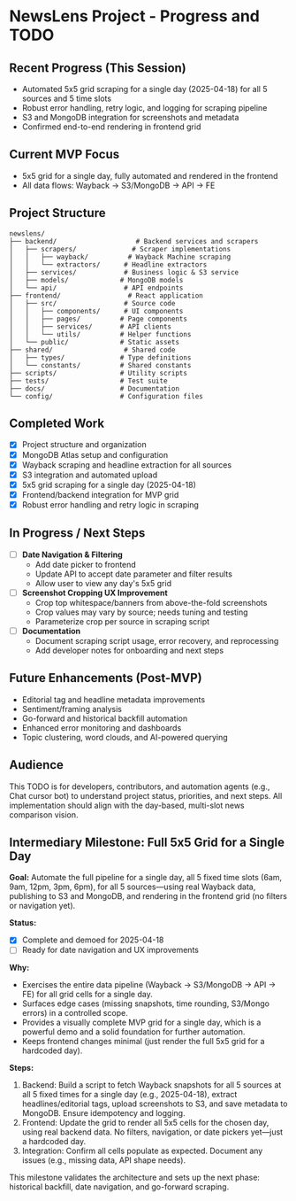 # NewsLens Project - Progress and TODO

## Recent Progress (This Session)
- Automated 5x5 grid scraping for a single day (2025-04-18) for all 5 sources and 5 time slots
- Robust error handling, retry logic, and logging for scraping pipeline
- S3 and MongoDB integration for screenshots and metadata
- Confirmed end-to-end rendering in frontend grid

## Current MVP Focus
- 5x5 grid for a single day, fully automated and rendered in the frontend
- All data flows: Wayback → S3/MongoDB → API → FE

## Project Structure
```
newslens/
├── backend/                    # Backend services and scrapers
│   ├── scrapers/              # Scraper implementations
│   │   ├── wayback/          # Wayback Machine scraping
│   │   └── extractors/      # Headline extractors
│   ├── services/            # Business logic & S3 service
│   ├── models/             # MongoDB models
│   └── api/                 # API endpoints
├── frontend/                 # React application
│   ├── src/                 # Source code
│   │   ├── components/      # UI components
│   │   ├── pages/          # Page components
│   │   ├── services/       # API clients
│   │   └── utils/          # Helper functions
│   └── public/             # Static assets
├── shared/                  # Shared code
│   ├── types/              # Type definitions
│   └── constants/          # Shared constants
├── scripts/                # Utility scripts
├── tests/                  # Test suite
├── docs/                   # Documentation
└── config/                 # Configuration files
```

## Completed Work
- [x] Project structure and organization
- [x] MongoDB Atlas setup and configuration
- [x] Wayback scraping and headline extraction for all sources
- [x] S3 integration and automated upload
- [x] 5x5 grid scraping for a single day (2025-04-18)
- [x] Frontend/backend integration for MVP grid
- [x] Robust error handling and retry logic in scraping

## In Progress / Next Steps
- [ ] **Date Navigation & Filtering**
  - Add date picker to frontend
  - Update API to accept date parameter and filter results
  - Allow user to view any day's 5x5 grid
- [ ] **Screenshot Cropping UX Improvement**
  - Crop top whitespace/banners from above-the-fold screenshots
  - Crop values may vary by source; needs tuning and testing
  - Parameterize crop per source in scraping script
- [ ] **Documentation**
  - Document scraping script usage, error recovery, and reprocessing
  - Add developer notes for onboarding and next steps

## Future Enhancements (Post-MVP)
- Editorial tag and headline metadata improvements
- Sentiment/framing analysis
- Go-forward and historical backfill automation
- Enhanced error monitoring and dashboards
- Topic clustering, word clouds, and AI-powered querying

## Audience
This TODO is for developers, contributors, and automation agents (e.g., Chat cursor bot) to understand project status, priorities, and next steps. All implementation should align with the day-based, multi-slot news comparison vision.

## Intermediary Milestone: Full 5x5 Grid for a Single Day

**Goal:**
Automate the full pipeline for a single day, all 5 fixed time slots (6am, 9am, 12pm, 3pm, 6pm), for all 5 sources—using real Wayback data, publishing to S3 and MongoDB, and rendering in the frontend grid (no filters or navigation yet).

**Status:**
- [x] Complete and demoed for 2025-04-18
- [ ] Ready for date navigation and UX improvements

**Why:**
- Exercises the entire data pipeline (Wayback → S3/MongoDB → API → FE) for all grid cells for a single day.
- Surfaces edge cases (missing snapshots, time rounding, S3/Mongo errors) in a controlled scope.
- Provides a visually complete MVP grid for a single day, which is a powerful demo and a solid foundation for further automation.
- Keeps frontend changes minimal (just render the full 5x5 grid for a hardcoded day).

**Steps:**
1. Backend: Build a script to fetch Wayback snapshots for all 5 sources at all 5 fixed times for a single day (e.g., 2025-04-18), extract headlines/editorial tags, upload screenshots to S3, and save metadata to MongoDB. Ensure idempotency and logging.
2. Frontend: Update the grid to render all 5x5 cells for the chosen day, using real backend data. No filters, navigation, or date pickers yet—just a hardcoded day.
3. Integration: Confirm all cells populate as expected. Document any issues (e.g., missing data, API shape needs).

This milestone validates the architecture and sets up the next phase: historical backfill, date navigation, and go-forward scraping. 